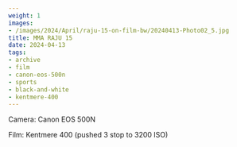 ```yaml
---
weight: 1
images:
- /images/2024/April/raju-15-on-film-bw/20240413-Photo02_5.jpg
title: MMA RAJU 15
date: 2024-04-13
tags:
- archive
- film
- canon-eos-500n
- sports
- black-and-white
- kentmere-400
---
```


Camera: Canon EOS 500N

Film: Kentmere 400 (pushed 3 stop to 3200 ISO)